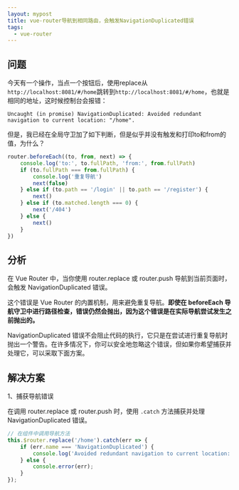 ```yaml
---
layout: mypost
title: vue-router导航到相同路由，会触发NavigationDuplicated错误
tags:
  - vue-router
---
```


## 问题

今天有一个操作，当点一个按钮后，使用replace从`http://localhost:8081/#/home`跳转到`http://localhost:8081/#/home`，也就是相同的地址，这时候控制台会报错：

```
Uncaught (in promise) NavigationDuplicated: Avoided redundant navigation to current location: "/home".
```

但是，我已经在全局守卫加了如下判断，但是似乎并没有触发和打印to和from的值，为什么？

```js
router.beforeEach((to, from, next) => {
    console.log('to:', to.fullPath, 'from:', from.fullPath)
    if (to.fullPath === from.fullPath) {
        console.log('重复导航')
        next(false)
    } else if (to.path == '/login' || to.path == '/register') {
        next()
    } else if (to.matched.length === 0) {
        next('/404')
    } else {
        next()
    }
})
```

## 分析

在 Vue Router 中，当你使用 router.replace 或 router.push 导航到当前页面时，会触发 NavigationDuplicated 错误。

这个错误是 Vue Router 的内置机制，用来避免重复导航。**即使在 beforeEach 导航守卫中进行路径检查，错误仍然会抛出，因为这个错误是在实际导航尝试发生之前抛出的。**

NavigationDuplicated 错误不会阻止代码的执行，它只是在尝试进行重复导航时抛出一个警告。在许多情况下，你可以安全地忽略这个错误，但如果你希望捕获并处理它，可以采取下面方案。

## 解决方案

1、捕获导航错误

在调用 router.replace 或 router.push 时，使用 `.catch` 方法捕获并处理 NavigationDuplicated 错误。

```js
// 在组件中调用导航方法
this.$router.replace('/home').catch(err => {
    if (err.name === 'NavigationDuplicated') {
        console.log('Avoided redundant navigation to current location:', err.message);
    } else {
        console.error(err);
    }
});

```


